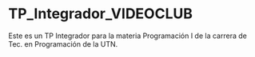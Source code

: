 # TP_Integrador_VIDEOCLUB
Este es un TP Integrador para la materia Programación I de la carrera de Tec. en Programación de la UTN.
